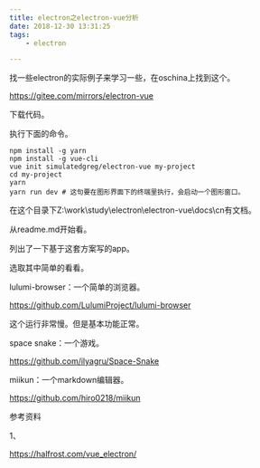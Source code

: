 ```yaml
---
title: electron之electron-vue分析
date: 2018-12-30 13:31:25
tags:
	- electron

---
```




找一些electron的实际例子来学习一些，在oschina上找到这个。

https://gitee.com/mirrors/electron-vue

下载代码。

执行下面的命令。

```
npm install -g yarn
npm install -g vue-cli
vue init simulatedgreg/electron-vue my-project
cd my-project
yarn
yarn run dev # 这句要在图形界面下的终端里执行，会启动一个图形窗口。
```



在这个目录下Z:\work\study\electron\electron-vue\docs\cn有文档。

从readme.md开始看。

列出了一下基于这套方案写的app。

选取其中简单的看看。

lulumi-browser：一个简单的浏览器。

https://github.com/LulumiProject/lulumi-browser

这个运行非常慢。但是基本功能正常。

space snake：一个游戏。

https://github.com/ilyagru/Space-Snake



miikun：一个markdown编辑器。

https://github.com/hiro0218/miikun



参考资料

1、

https://halfrost.com/vue_electron/